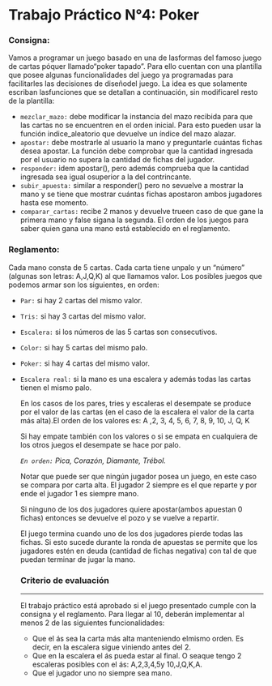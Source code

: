 # Trabajo Práctico N°4: Poker

### Consigna:
Vamos a programar un juego basado en una de lasformas del famoso juego de cartas póquer llamado“poker tapado”. Para ello cuentan con una plantilla que posee algunas funcionalidades del juego ya programadas para facilitarles las decisiones de diseñodel juego. La idea es que solamente escriban lasfunciones que se detallan a continuación, sin modificarel resto de la plantilla:
- `mezclar_mazo:` debe modificar la instancia del mazo recibida para que las cartas no se encuentren en el orden inicial. Para esto pueden usar la función indice_aleatorio que devuelve un índice del mazo alazar.
- `apostar:` debe mostrarle al usuario la mano y preguntarle cuántas fichas desea apostar. La función debe comprobar que la cantidad ingresada por el usuario no supera la cantidad de fichas del jugador.
- `responder:` idem apostar(), pero además comprueba que la cantidad ingresada sea igual osuperior a la del contrincante.
- `subir_apuesta:` similar a responder() pero no sevuelve a mostrar la mano y se tiene que mostrar cuántas fichas apostaron ambos jugadores hasta ese momento.
- `comparar_cartas:` recibe 2 manos y devuelve trueen caso de que gane la primera mano y false sigana la segunda. El orden de los juegos para saber quien gana una mano está establecido en el reglamento. 
### Reglamento:
Cada mano consta de 5 cartas. Cada carta tiene unpalo y un “número” (algunas son letras: A,J,Q,K) al que llamamos valor. Los posibles juegos que podemos armar son los siguientes, en orden:
- `Par:` si hay 2 cartas del mismo valor.
- `Tris:` si hay 3 cartas del mismo valor.
- `Escalera:` si los números de las 5 cartas son consecutivos.
- `Color:` si hay 5 cartas del mismo palo.
- `Poker:` si hay 4 cartas del mismo valor.
- `Escalera real:` si la mano es una escalera y además todas las cartas tienen el mismo palo.

  En los casos de los pares, tries y escaleras el desempate se produce por el valor de las cartas (en el caso de la escalera el valor de la carta más alta).El orden de los valores es: A ,2, 3, 4, 5, 6, 7, 8, 9, 10, J, Q, K 
  
  Si hay empate también con los valores o si se empata en cualquiera de los otros juegos el desempate se hace por palo. 
  
  _`En orden:` Pica, Corazón, Diamante, Trébol._
  
  Notar que puede ser que ningún jugador posea un juego, en este caso se compara por carta alta. El jugador 2 siempre es el que reparte y por ende el jugador 1 es   siempre mano. 
  
  Si ninguno de los dos jugadores quiere apostar(ambos apuestan 0 fichas) entonces se devuelve el pozo y se vuelve a repartir.

  El juego termina cuando uno de los dos jugadores pierde todas las fichas. Si esto sucede durante la ronda de apuestas se permite que los jugadores estén en       deuda (cantidad de fichas negativa) con tal de que puedan terminar de jugar la mano. 
  ### Criterio de evaluación
  ---
  El trabajo práctico está aprobado si el juego presentado cumple con la consigna y el reglamento. Para llegar al 10, deberán implementar al menos 2 de las     siguientes funcionalidades:
  - Que el ás sea la carta más alta manteniendo elmismo orden. Es decir, en la escalera sigue viniendo antes del 2.
  - Que en la escalera el ás pueda estar al final. O seaque tengo 2 escaleras posibles con el ás: A,2,3,4,5y 10,J,Q,K,A.
  - Que el jugador uno no siempre sea mano.
